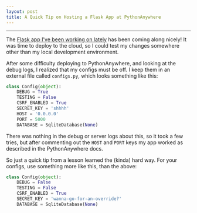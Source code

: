 ```yaml
---
layout: post
title: A Quick Tip on Hosting a Flask App at PythonAnywhere
---
```


-----

The [Flask app I've been working on lately](https://github.com/travs/TReND-links) has been coming along nicely!
It was time to deploy to the cloud, so I could test my changes somewhere other than my local development environment.

After some difficulty deploying to PythonAnywhere, and looking at the debug logs, I realized that my configs must be off.
I keep them in an external file called `configs.py`, which looks something like this:

```py
class Config(object):
    DEBUG = True
    TESTING = False
    CSRF_ENABLED = True
    SECRET_KEY = 'shhhh'
    HOST = '0.0.0.0'
    PORT = 5000
    DATABASE = SqliteDatabase(None)
```

There was nothing in the debug or server logs about this, so it took a few tries, but after commenting out the `HOST` and `PORT` keys my app worked as described in the PythonAnywhere docs.

So just a quick tip from a lesson learned the (kinda) hard way. For your configs, use something more like this, than the above:

```py
class Config(object):
    DEBUG = False
    TESTING = False
    CSRF_ENABLED = True
    SECRET_KEY = 'wanna-go-for-an-override?'
    DATABASE = SqliteDatabase(None)
```
